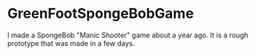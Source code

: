 # GreenFootSpongeBobGame
I made a SpongeBob "Manic Shooter" game about a year ago. It is a rough prototype that was made in a few days.
